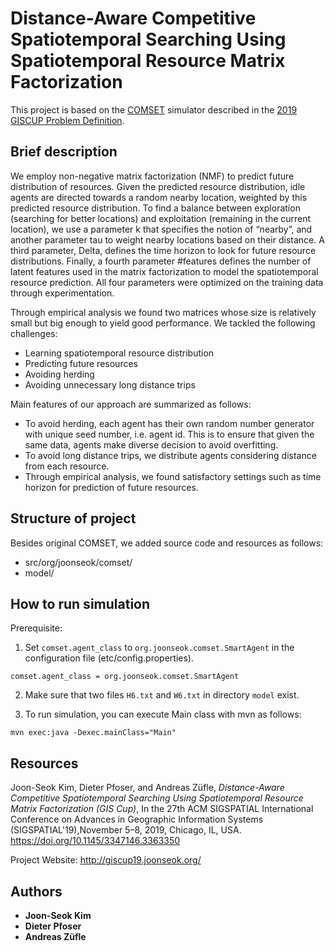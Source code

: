# Distance-Aware Competitive Spatiotemporal Searching Using Spatiotemporal Resource Matrix Factorization

This project is based on the <a href="https://github.com/Chessnl/COMSET-GISCUP">COMSET</a> simulator described in the <a href="https://sigspatial2019.sigspatial.org/giscup2019/problem"> 2019 GISCUP Problem Definition</a>.

## Brief description

We employ non-negative matrix factorization (NMF) to predict future distribution of resources. Given the predicted resource distribution, idle agents are directed towards a random nearby location, weighted by this predicted resource distribution. To find a balance between exploration (searching for better locations) and exploitation (remaining in the current location), we use a parameter k that specifies the notion of “nearby”, and another parameter tau to weight nearby locations based on their distance. A third parameter, Delta, defines the time horizon to look for future resource distributions. Finally, a fourth parameter #features defines the number of latent features used in the matrix factorization to model the spatiotemporal resource prediction. All four parameters were optimized on the training data through experimentation.  

Through empirical analysis we found two matrices whose size is relatively small but big enough to yield good performance. We tackled the following challenges:
- Learning spatiotemporal resource distribution
- Predicting future resources
- Avoiding herding
- Avoiding unnecessary long distance trips

Main features of our approach are summarized as follows:
- To avoid herding, each agent has their own random number generator with unique seed number, i.e. agent id. This is to ensure that given the same data, agents  make diverse decision to avoid overfitting.
- To avoid long distance trips, we distribute agents considering distance from each resource.
- Through empirical analysis, we found satisfactory settings such as time horizon for prediction of future resources.


## Structure of project

Besides original COMSET, we added source code and resources as follows:
- src/org/joonseok/comset/
- model/


## How to run simulation

Prerequisite: 
1. Set `comset.agent_class` to `org.joonseok.comset.SmartAgent` in the configuration file (etc/config.properties).
```
comset.agent_class = org.joonseok.comset.SmartAgent
```
2. Make sure that two files `H6.txt` and `W6.txt` in directory `model` exist.


3. To run simulation, you can execute Main class with mvn as follows:
```
mvn exec:java -Dexec.mainClass="Main"
```


## Resources

Joon-Seok Kim, Dieter Pfoser, and Andreas Züfle, <i>Distance-Aware Competitive Spatiotemporal Searching Using Spatiotemporal Resource Matrix Factorization (GIS Cup)</i>, In the 27th ACM SIGSPATIAL International Conference on Advances in Geographic Information Systems (SIGSPATIAL'19),November 5–8, 2019, Chicago, IL, USA. https://doi.org/10.1145/3347146.3363350

Project Website: <a href="http://giscup19.joonseok.org/">http://giscup19.joonseok.org/</a>


## Authors

* **Joon-Seok Kim**
* **Dieter Pfoser**
* **Andreas Züfle**

